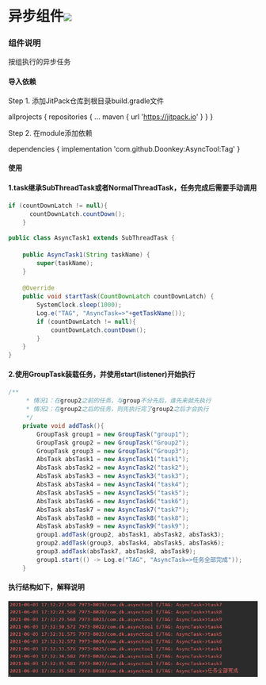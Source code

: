 # 异步组件[![](https://jitpack.io/v/Doonkey/AsyncTool.svg)](https://jitpack.io/#Doonkey/AsyncTool)

### 组件说明

按组执行的异步任务

#### 导入依赖

Step 1. 添加JitPack仓库到根目录build.gradle文件

allprojects {
		repositories {
			...
			maven { url 'https://jitpack.io' }
		}
	}

Step 2. 在module添加依赖

dependencies {
	        implementation 'com.github.Doonkey:AsyncTool:Tag'
	}

#### 使用


#### 1.task继承SubThreadTask或者NormalThreadTask，任务完成后需要手动调用
 ```Java
 if (countDownLatch != null){
       countDownLatch.countDown();
     }
 ```

 ```Java
 public class AsyncTask1 extends SubThreadTask {
 
     public AsyncTask1(String taskName) {
         super(taskName);
     }
 
     @Override
     public void startTask(CountDownLatch countDownLatch) {
         SystemClock.sleep(1000);
         Log.e("TAG", "AsyncTask=>"+getTaskName());
         if (countDownLatch != null){
             countDownLatch.countDown();
         }
     }
 }
 ```


#### 2.使用GroupTask装载任务，并使用start(listener)开始执行

 ```Java
 /**
      * 情况1：在group2之前的任务，与group不分先后，谁先来就先执行
      * 情况2：在group2之后的任务，则先执行完了group2之后才会执行
      */
     private void addTask(){
         GroupTask group1 = new GroupTask("group1");
         GroupTask group2 = new GroupTask("Group2");
         GroupTask group3 = new GroupTask("Group3");
         AbsTask absTask1 = new AsyncTask1("task1");
         AbsTask absTask2 = new AsyncTask2("task2");
         AbsTask absTask3 = new AsyncTask3("task3");
         AbsTask absTask4 = new AsyncTask4("task4");
         AbsTask absTask5 = new AsyncTask5("task5");
         AbsTask absTask6 = new AsyncTask6("task6");
         AbsTask absTask7 = new AsyncTask7("task7");
         AbsTask absTask8 = new AsyncTask8("task8");
         AbsTask absTask9 = new AsyncTask9("task9");
         group1.addTask(group2, absTask1, absTask2, absTask3);
         group2.addTask(group3, absTask4, absTask5, absTask6);
         group3.addTask(absTask7, absTask8, absTask9);
         group1.start(() -> Log.e("TAG", "AsyncTask=>任务全部完成"));
     }
 ```


#### 执行结构如下，解释说明

![](image/image.png)



